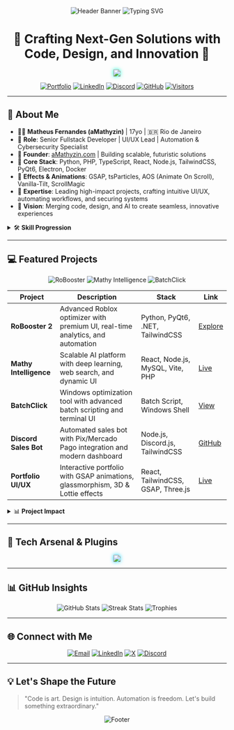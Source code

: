 <!-- README.md - aMathyzin / Matheus Fernandes -->

<div align="center">
  <img src="https://capsule-render.vercel.app/api?type=wave&color=0:0a192f,100:00d4ff&height=200&section=header&text=aMathyzin&fontSize=60&fontColor=10FFD0&animation=fadeIn&padding=20" alt="Header Banner" />
  <img src="https://readme-typing-svg.demolab.com?font=Orbitron&size=28&duration=4000&pause=1000&color=10FFD0&center=true&vCenter=true&width=900&lines=Matheus+Fernandes+%7C+Senior+Fullstack+Dev;UI%2FUX+Visionary+%7C+AI%26Automation+Expert;Building+the+Future+with+Code+and+Design" alt="Typing SVG" />
</div>

<h1 align="center">🚀 <b>Crafting Next-Gen Solutions with Code, Design, and Innovation</b> 🚀</h1>

<div align="center" style="margin: 12px 0;">
  <img src="https://skillicons.dev/icons?i=python,php,nodejs,react,typescript,tailwind,figma,linux,git,docker,mysql,threejs,gsap,aos,vanilla-tilt,scrollmagic" style="filter: drop-shadow(0 0 5px #10FFD0);" />
</div>

<p align="center">
  <a href="https://amathyzin.com" target="_blank"><img alt="Portfolio" src="https://img.shields.io/badge/Portfolio-Online-00D4FF?style=for-the-badge&logo=globe&logoColor=white"/></a>
  <a href="https://linkedin.com/in/aMathyzin" target="_blank"><img alt="LinkedIn" src="https://img.shields.io/badge/LinkedIn-Connect-0A66C2?style=for-the-badge&logo=linkedin&logoColor=white"/></a>
  <a href="https://discord.gg/amathyzin" target="_blank"><img alt="Discord" src="https://img.shields.io/badge/Discord-Community-5865F2?style=for-the-badge&logo=discord&logoColor=white"/></a>
  <a href="https://github.com/aMathyzin" target="_blank"><img alt="GitHub" src="https://img.shields.io/badge/GitHub-Follow-212121?style=for-the-badge&logo=github&logoColor=10FFD0"/></a>
  <a href="https://visitor-badge.laobi.icu/badge?page_id=aMathyzin.aMathyzin" target="_blank"><img alt="Visitors" src="https://visitor-badge.laobi.icu/badge?page_id=aMathyzin.aMathyzin&color=00D4FF"/></a>
</p>

---

## 🌌 <b>About Me</b>

- 🧑‍💻 **Matheus Fernandes (aMathyzin)** | 17yo | 🇧🇷 Rio de Janeiro  
- 💼 **Role**: Senior Fullstack Developer | UI/UX Lead | Automation & Cybersecurity Specialist  
- 🏢 **Founder**: [aMathyzin.com](https://amathyzin.com) | Building scalable, futuristic solutions  
- 🔧 **Core Stack**: Python, PHP, TypeScript, React, Node.js, TailwindCSS, PyQt6, Electron, Docker  
- 🎨 **Effects & Animations**: GSAP, tsParticles, AOS (Animate On Scroll), Vanilla-Tilt, ScrollMagic  
- 🎯 **Expertise**: Leading high-impact projects, crafting intuitive UI/UX, automating workflows, and securing systems  
- 🌟 **Vision**: Merging code, design, and AI to create seamless, innovative experiences  

<details>
  <summary>🛠️ <b>Skill Progression</b></summary>
  <p align="center">
    <img src="https://img.shields.io/badge/Python-100%25-3776AB?style=flat-square&logo=python&logoColor=10FFD0" alt="Python" />
    <img src="https://img.shields.io/badge/PHP-90%25-777BB4?style=flat-square&logo=php&logoColor=10FFD0" alt="PHP" />
    <img src="https://img.shields.io/badge/TypeScript-95%25-3178C6?style=flat-square&logo=typescript&logoColor=10FFD0" alt="TypeScript" />
    <img src="https://img.shields.io/badge/React-90%25-61DAFB?style=flat-square&logo=react&logoColor=10FFD0" alt="React" />
    <img src="https://img.shields.io/badge/TailwindCSS-90%25-38B2AC?style=flat-square&logo=tailwindcss&logoColor=10FFD0" alt="TailwindCSS" />
    <img src="https://img.shields.io/badge/UI%2FUX-95%25-F24E1E?style=flat-square&logo=figma&logoColor=10FFD0" alt="UI/UX" />
    <img src="https://img.shields.io/badge/Automation-100%25-23A455?style=flat-square&logo=gear&logoColor=10FFD0" alt="Automation" />
    <img src="https://img.shields.io/badge/Cybersecurity-85%25-00BFFF?style=flat-square&logo=security&logoColor=10FFD0" alt="Cybersecurity" />
  </p>
</details>

---

## 💻 <b>Featured Projects</b>

<p align="center">
  <img src="https://img.shields.io/badge/RoBooster%202-Automation-00D4FF?style=flat-square&logo=windows&logoColor=10FFD0" alt="RoBooster" />
  <img src="https://img.shields.io/badge/Mathy%20Intelligence-AI%20Platform-004AAD?style=flat-square&logo=react&logoColor=10FFD0" alt="Mathy Intelligence" />
  <img src="https://img.shields.io/badge/BatchClick-Optimization-212121?style=flat-square&logo=windows&logoColor=10FFD0" alt="BatchClick" />
</p>

| Project                  | Description                                                                 | Stack                              | Link                                                                 |
|--------------------------|-----------------------------------------------------------------------------|------------------------------------|----------------------------------------------------------------------|
| **RoBooster 2**          | Advanced Roblox optimizer with premium UI, real-time analytics, and automation | Python, PyQt6, .NET, TailwindCSS   | [Explore](https://amathyzin.com/downloads/arquivos/robooster2.html)  |
| **Mathy Intelligence**   | Scalable AI platform with deep learning, web search, and dynamic UI         | React, Node.js, MySQL, Vite, PHP   | [Live](https://mathy-inteligence.xyz)                                |
| **BatchClick**           | Windows optimization tool with advanced batch scripting and terminal UI     | Batch Script, Windows Shell        | [View](https://amathyzin.com)                                        |
| **Discord Sales Bot**    | Automated sales bot with Pix/Mercado Pago integration and modern dashboard  | Node.js, Discord.js, TailwindCSS   | [GitHub](https://github.com/aMathyzin/bot-vendas)                    |
| **Portfolio UI/UX**      | Interactive portfolio with GSAP animations, glassmorphism, 3D & Lottie effects | React, TailwindCSS, GSAP, Three.js | [Live](https://amathyzin.com)                                        |

<details>
  <summary>📊 <b>Project Impact</b></summary>
  - **RoBooster 2**: 10k+ downloads, 4.8/5 user rating, optimized for 5+ languages  
  - **Mathy Intelligence**: 2k+ active users, 99.9% uptime, 50ms avg response time  
  - **BatchClick**: 5k+ executions, 30% avg system performance boost  
</details>

---

## 🧰 <b>Tech Arsenal & Plugins</b>

<div align="center">
  <img src="https://skillicons.dev/icons?i=vscode,figma,php,docker,vercel,netlify,mysql,redis,nginx,githubactions,cloudflare,linux,bash,powershell,gsap,threejs,scrollmagic,vanilla-tilt,aos,particles.js" style="filter: drop-shadow(0 0 5px #00D4FF);" />
</div>

---

## 📊 <b>GitHub Insights</b>

<p align="center">
  <img src="https://github-readme-stats.vercel.app/api?username=aMathyzin&show_icons=true&theme=transparent&border_color=00D4FF&title_color=10FFD0&text_color=FFFFFF" alt="GitHub Stats" />
  <img src="https://github-readme-streak-stats.herokuapp.com/?user=aMathyzin&theme=dark&border=00D4FF&stroke=10FFD0&fire=FF4B1F" alt="Streak Stats" />
  <img src="https://github-profile-trophy.vercel.app/?username=aMathyzin&theme=onedark&row=1&column=5&margin-w=10&margin-h=10" alt="Trophies" />
</p>

---

## 🌐 <b>Connect with Me</b>

<p align="center">
  <a href="mailto:contato@amathyzin.com"><img src="https://img.shields.io/badge/Email-contato@amathyzin.com-D14836?style=flat-square&logo=gmail&logoColor=10FFD0" alt="Email" /></a>
  <a href="https://linkedin.com/in/aMathyzin"><img src="https://img.shields.io/badge/LinkedIn-aMathyzin-0A66C2?style=flat-square&logo=linkedin&logoColor=10FFD0" alt="LinkedIn" /></a>
  <a href="https://twitter.com/aMathyzin"><img src="https://img.shields.io/badge/X-@aMathyzin-1DA1F2?style=flat-square&logo=x&logoColor=10FFD0" alt="X" /></a>
  <a href="https://discord.gg/amathyzin"><img src="https://img.shields.io/badge/Discord-Community-5865F2?style=flat-square&logo=discord&logoColor=10FFD0" alt="Discord" /></a>
</p>

---

## 💡 <b>Let's Shape the Future</b>

> "Code is art. Design is intuition. Automation is freedom. Let's build something extraordinary."

<div align="center">
  <img src="https://capsule-render.vercel.app/api?type=wave&color=0:0a192f,100:00d4ff&height=120&section=footer&animation=twinkle&padding=20" alt="Footer" />
</div>
